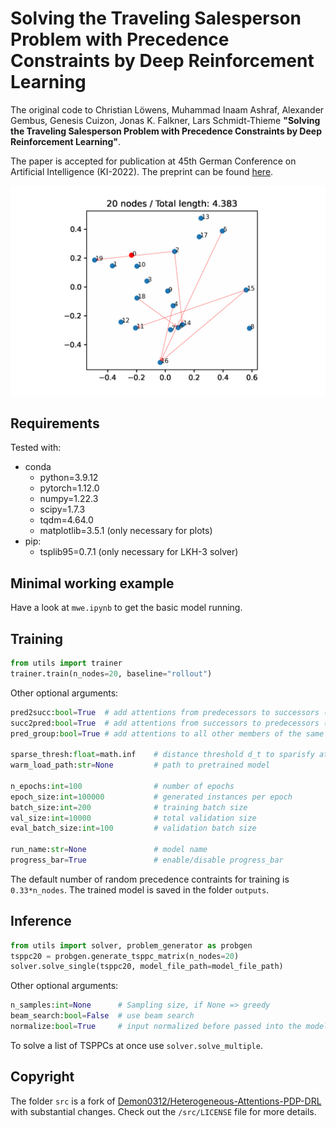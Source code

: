 # Solving the Traveling Salesperson Problem with Precedence Constraints by Deep Reinforcement Learning
The original code to Christian Löwens, Muhammad Inaam Ashraf, Alexander Gembus, Genesis Cuizon, Jonas K. Falkner, Lars Schmidt-Thieme **"Solving the Traveling Salesperson Problem with Precedence Constraints by Deep Reinforcement Learning"**.

The paper is accepted for publication at 45th German Conference on Artificial Intelligence (KI-2022). The preprint can be found [here](https://arxiv.org/abs/2207.01443).

<p align="center">
<img src="animation.gif" alt="drawing" width="750"/>
</p>

## Requirements
Tested with:
- conda
    - python=3.9.12
    - pytorch=1.12.0
    - numpy=1.22.3
    - scipy=1.7.3
    - tqdm=4.64.0
    - matplotlib=3.5.1 (only necessary for plots)
- pip:
    - tsplib95=0.7.1 (only necessary for LKH-3 solver)

## Minimal working example
Have a look at `mwe.ipynb` to get the basic model running.

## Training
```python
from utils import trainer
trainer.train(n_nodes=20, baseline="rollout")
```
Other optional arguments:
```python
pred2succ:bool=True  # add attentions from predecessors to successors (ps)
succ2pred:bool=True  # add attentions from successors to predecessors (sp)
pred_group:bool=True # add attentions to all other members of the same constraint group (mm)

sparse_thresh:float=math.inf    # distance threshold d_t to sparisfy attentions
warm_load_path:str=None         # path to pretrained model

n_epochs:int=100                # number of epochs
epoch_size:int=100000           # generated instances per epoch
batch_size:int=200              # training batch size
val_size:int=10000              # total validation size
eval_batch_size:int=100         # validation batch size

run_name:str=None               # model name
progress_bar=True               # enable/disable progress_bar
```

The default number of random precedence contraints for training is `0.33*n_nodes`. The trained model is saved in the folder `outputs`. 

## Inference
```python
from utils import solver, problem_generator as probgen
tsppc20 = probgen.generate_tsppc_matrix(n_nodes=20)
solver.solve_single(tsppc20, model_file_path=model_file_path)
```
Other optional arguments:
```python
n_samples:int=None      # Sampling size, if None => greedy
beam_search:bool=False  # use beam search
normalize:bool=True     # input normalized before passed into the model
```

To solve a list of TSPPCs at once use `solver.solve_multiple`.


## Copyright
The folder `src` is a fork of [Demon0312/Heterogeneous-Attentions-PDP-DRL](https://github.com/Demon0312/Heterogeneous-Attentions-PDP-DRL) with substantial changes. Check out the `/src/LICENSE` file for more details.
